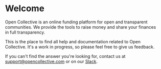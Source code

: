 # Welcome

Open Collective is an online funding platform for open and transparent communities. We provide the tools to raise money and share your finances in full transparency.

This is the place to find all help and documentation related to Open Collective. It's a work in progress, so please feel free to give us feedback.

If you can't find the answer you're looking for, contact us at [support@opencollective.com](mailto:support@opencollective.com) or on our [Slack](https://opencollective.slack.com).

